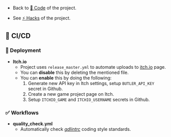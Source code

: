 
- Back to [🤖 Code](https://github.com/TinyTakinTeller/TakinGodotTemplate/blob/master/.github/docs/CODE.md) of the project.

- See [⚡ Hacks](https://github.com/TinyTakinTeller/TakinGodotTemplate/blob/master/.github/docs/HACKS.md) of the project.



## 🎉 CI/CD


### 🚀 Deployment

- **Itch.io**
	- Project uses `release_master.yml` to automate uploads to [itch.io](https://itch.io/) page.
	- You can **disable** this by deleting the mentioned file.
	- You can **enable** this by doing the following:
		1. Generate new API key in Itch settings, setup `BUTLER_API_KEY` secret in Github.
		2. Create a new game project page on Itch.
		3. Setup `ITCHIO_GAME` and `ITCHIO_USERNAME` secrets in Github.

### ✅ Workflows

- **quality_check.yml**
	- Automatically check [*gdlintrc*](https://github.com/Scony/godot-gdscript-toolkit/wiki/3.-Linter#tweaking-default-check-settings) coding style standards.
